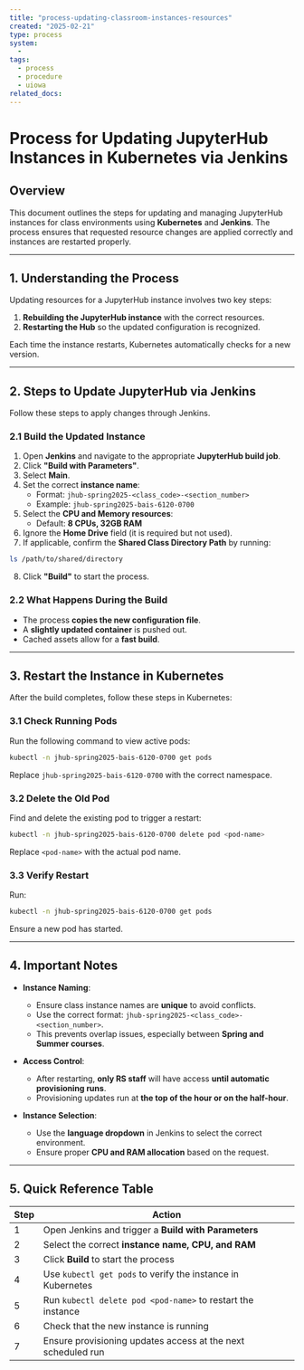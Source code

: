 ```yaml
---
title: "process-updating-classroom-instances-resources"
created: "2025-02-21"
type: process
system:
  - 
tags:
  - process
  - procedure
  - uiowa
related_docs:
---
```



# **Process for Updating JupyterHub Instances in Kubernetes via Jenkins**

## **Overview**

This document outlines the steps for updating and managing JupyterHub instances for class environments using **Kubernetes** and **Jenkins**. The process ensures that requested resource changes are applied correctly and instances are restarted properly.

---

## **1. Understanding the Process**

Updating resources for a JupyterHub instance involves two key steps:

1. **Rebuilding the JupyterHub instance** with the correct resources.
2. **Restarting the Hub** so the updated configuration is recognized.

Each time the instance restarts, Kubernetes automatically checks for a new version.

---

## **2. Steps to Update JupyterHub via Jenkins**

Follow these steps to apply changes through Jenkins.

### **2.1 Build the Updated Instance**

1. Open **Jenkins** and navigate to the appropriate **JupyterHub build job**.
2. Click **"Build with Parameters"**.
3. Select **Main**.
4. Set the correct **instance name**:
    - Format: `jhub-spring2025-<class_code>-<section_number>`
    - Example: `jhub-spring2025-bais-6120-0700`
5. Select the **CPU and Memory resources**:
    - Default: **8 CPUs, 32GB RAM**
6. Ignore the **Home Drive** field (it is required but not used).
7. If applicable, confirm the **Shared Class Directory Path** by running:
    
```bash
ls /path/to/shared/directory
```
    
8. Click **"Build"** to start the process.

### **2.2 What Happens During the Build**

- The process **copies the new configuration file**.
- A **slightly updated container** is pushed out.
- Cached assets allow for a **fast build**.

---

## **3. Restart the Instance in Kubernetes**

After the build completes, follow these steps in Kubernetes:

### **3.1 Check Running Pods**

Run the following command to view active pods:

```bash
kubectl -n jhub-spring2025-bais-6120-0700 get pods
```

Replace `jhub-spring2025-bais-6120-0700` with the correct namespace.

### **3.2 Delete the Old Pod**

Find and delete the existing pod to trigger a restart:

```bash
kubectl -n jhub-spring2025-bais-6120-0700 delete pod <pod-name>
```

Replace `<pod-name>` with the actual pod name.

### **3.3 Verify Restart**

Run:

```bash
kubectl -n jhub-spring2025-bais-6120-0700 get pods
```

Ensure a new pod has started.

---

## **4. Important Notes**

- **Instance Naming**:
    
    - Ensure class instance names are **unique** to avoid conflicts.
    - Use the correct format: `jhub-spring2025-<class_code>-<section_number>`.
    - This prevents overlap issues, especially between **Spring and Summer courses**.
- **Access Control**:
    
    - After restarting, **only RS staff** will have access **until automatic provisioning runs**.
    - Provisioning updates run at **the top of the hour or on the half-hour**.
- **Instance Selection**:
    
    - Use the **language dropdown** in Jenkins to select the correct environment.
    - Ensure proper **CPU and RAM allocation** based on the request.

---

## **5. Quick Reference Table**

|**Step**|**Action**|
|---|---|
|1|Open Jenkins and trigger a **Build with Parameters**|
|2|Select the correct **instance name, CPU, and RAM**|
|3|Click **Build** to start the process|
|4|Use `kubectl get pods` to verify the instance in Kubernetes|
|5|Run `kubectl delete pod <pod-name>` to restart the instance|
|6|Check that the new instance is running|
|7|Ensure provisioning updates access at the next scheduled run|
